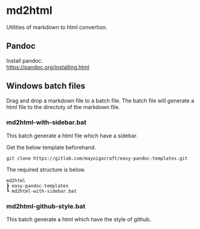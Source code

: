 # md2html
Utilities of markdown to html convertion.

## Pandoc
Install pandoc.  
https://pandoc.org/installing.html

## Windows batch files
Drag and drop a markdown file to a batch file.
The batch file will generate a html file to the directoty of the markdown file.

### md2html-with-sidebar.bat
This batch generate a html file which have a sidebar.

Get the below template beforehand.
```
git clone https://gitlab.com/mayoigacraft/easy-pandoc-templates.git
```

The required structure is below.
```
md2html
┣ easy-pandoc-templates
┗ md2html-with-sidebar.bat
```

### md2html-github-style.bat
This batch generate a html which have the style of github.

